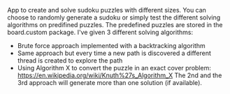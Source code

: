 App to create and solve sudoku puzzles with different sizes. You can choose to randomly generate a sudoku or simply test the different solving algorithms on predifined puzzles.
The predefined puzzles are stored in the board.custom package.
I've given 3 different solving algorithms:
- Brute force approach implemented with a backtracking algorithm
- Same approach but every time a new path is discovered a different thread is created to explore the path
- Using Algorithm X to convert the puzzle in an exact cover problem: https://en.wikipedia.org/wiki/Knuth%27s_Algorithm_X
The 2nd and the 3rd approach will generate more than one solution (if available).
